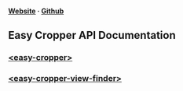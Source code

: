 #### [Website](https://bennyschudel.github.io/easy-cropper) &middot; [Github](https://github.com/bennyschudel/easy-cropper)

## Easy Cropper API Documentation

### [&lt;easy-cropper&gt;](./EasyCropper.html)

### [&lt;easy-cropper-view-finder&gt;](./EasyCropperViewFinder.html)
